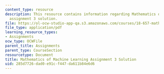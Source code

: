 ```yaml
---
content_type: resource
description: This resource contains information regarding Mathematics of machine learning
  assignment 3 solution.
file: https://ol-ocw-studio-app-qa.s3.amazonaws.com/courses/18-657-mathematics-of-machine-learning-fall-2015/285d7726dad0e91cf447da611b84e6d6_MIT18_657F15_PS3_Sol.pdf
file_type: application/pdf
learning_resource_types:
- Assignments
ocw_type: OCWFile
parent_title: Assignments
parent_type: CourseSection
resourcetype: Document
title: Mathematics of Machine Learning Assignment 3 Solution
uid: 285d7726-dad0-e91c-f447-da611b84e6d6
---
```

